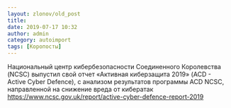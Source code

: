 ```yaml
---
layout: zlonov/old_post
title: 
date: 2019-07-17 10:32
author: admin
category: autoimport
tags: [Коропосты]
---
```


Национальный центр кибербезопасности Соединенного Королевства (NCSC) выпустил свой отчет «Активная киберзащита 2019» (ACD - Active Cyber Defence), с анализом результатов программы ACD NCSC, направленной ​​на снижение вреда от кибератак <a href="https://www.ncsc.gov.uk/report/active-cyber-defence-report-2019">https://www.ncsc.gov.uk/report/active-cyber-defence-report-2019</a>

